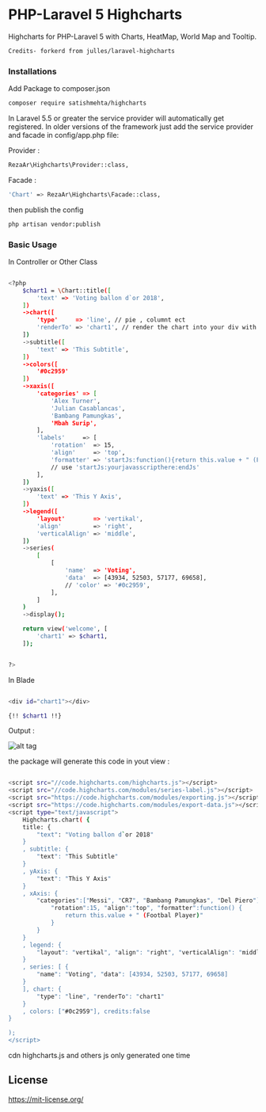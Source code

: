 # PHP-Laravel 5 Highcharts

Highcharts for PHP-Laravel 5 with Charts, HeatMap, World Map and Tooltip.
```sh
Credits- forkerd from julles/laravel-highcharts
```
### Installations

Add Package to composer.json

```sh
composer require satishmehta/highcharts
```
In Laravel 5.5 or greater the service provider will automatically get registered. In older versions of the framework just add the service provider and facade in config/app.php file:

Provider :
```sh
RezaAr\Highcharts\Provider::class,
```
Facade :
```sh
'Chart' => RezaAr\Highcharts\Facade::class,
```

then publish the config 

``` sh
php artisan vendor:publish
```

### Basic Usage

In Controller or Other Class

```sh

<?php
    $chart1 = \Chart::title([
        'text' => 'Voting ballon d`or 2018',
    ])
    ->chart([
        'type'     => 'line', // pie , columnt ect
        'renderTo' => 'chart1', // render the chart into your div with id
    ])
    ->subtitle([
        'text' => 'This Subtitle',
    ])
    ->colors([
        '#0c2959'
    ])
    ->xaxis([
        'categories' => [
            'Alex Turner',
            'Julian Casablancas',
            'Bambang Pamungkas',
            'Mbah Surip',
        ],
        'labels'     => [
            'rotation'  => 15,
            'align'     => 'top',
            'formatter' => 'startJs:function(){return this.value + " (Footbal Player)"}:endJs', 
            // use 'startJs:yourjavasscripthere:endJs'
        ],
    ])
    ->yaxis([
        'text' => 'This Y Axis',
    ])
    ->legend([
        'layout'        => 'vertikal',
        'align'         => 'right',
        'verticalAlign' => 'middle',
    ])
    ->series(
        [
            [
                'name'  => 'Voting',
                'data'  => [43934, 52503, 57177, 69658],
                // 'color' => '#0c2959',
            ],
        ]
    )
    ->display();

    return view('welcome', [
        'chart1' => $chart1,
    ]);


?>
```
In Blade

```sh

<div id="chart1"></div>

{!! $chart1 !!}

```
Output :

![alt tag](https://preview.ibb.co/mKrfSy/chart2.png)


the package will generate this code in yout view : 

``` sh 

<script src="//code.highcharts.com/highcharts.js"></script>
<script src="//code.highcharts.com/modules/series-label.js"></script>
<script src="https://code.highcharts.com/modules/exporting.js"></script>
<script src="https://code.highcharts.com/modules/export-data.js"></script>
<script type="text/javascript">
    Highcharts.chart( {
    title: {
        "text": "Voting ballon d`or 2018"
    }
    , subtitle: {
        "text": "This Subtitle"
    }
    , yAxis: {
        "text": "This Y Axis"
    }
    , xAxis: {
        "categories":["Messi", "CR7", "Bambang Pamungkas", "Del Piero"], "labels": {
            "rotation":15, "align":"top", "formatter":function() {
                return this.value + " (Footbal Player)"
            }
        }
    }
    , legend: {
        "layout": "vertikal", "align": "right", "verticalAlign": "middle"
    }
    , series: [ {
        "name": "Voting", "data": [43934, 52503, 57177, 69658]
    }
    ], chart: {
        "type": "line", "renderTo": "chart1"
    }
    , colors: ["#0c2959"], credits:false
}

);
</script>


```

cdn highcharts.js and others js only generated one time

## License

https://mit-license.org/

